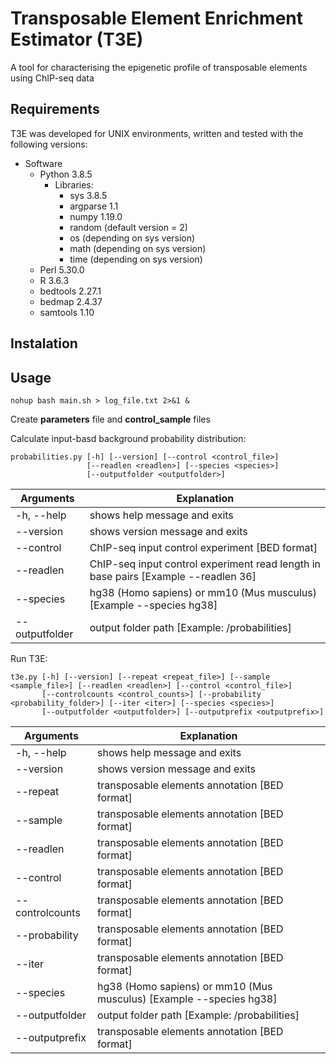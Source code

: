 # Transposable Element Enrichment Estimator (T3E) 
A tool for characterising the epigenetic profile of transposable elements using ChIP-seq data
## Requirements
T3E was developed for UNIX environments, written and tested with the following versions:
* Software
  * Python 3.8.5
    * Libraries: 
      * sys 3.8.5
      * argparse 1.1
      * numpy 1.19.0
      * random (default version = 2)
      * os (depending on sys version)
      * math (depending on sys version)
      * time (depending on sys version)
  * Perl 5.30.0
  * R 3.6.3
  * bedtools 2.27.1
  * bedmap 2.4.37
  * samtools 1.10

## Instalation

## Usage
    nohup bash main.sh > log_file.txt 2>&1 &
Create **parameters** file and **control_sample** files

Calculate input-basd background probability distribution:

    probabilities.py [-h] [--version] [--control <control_file>]
                     [--readlen <readlen>] [--species <species>]
                     [--outputfolder <outputfolder>]

| Arguments  | Explanation |
| ------------- | ------------- |
| -h, --help | shows help message and exits |
| --version | shows version message and exits |
| --control | ChIP-seq input control experiment [BED format] |
| --readlen | ChIP-seq input control experiment read length in base pairs [Example --readlen 36] |
| --species | hg38 (Homo sapiens) or mm10 (Mus musculus) [Example --species hg38] |
| --outputfolder | output folder path [Example: /probabilities] |

Run T3E:

    t3e.py [-h] [--version] [--repeat <repeat_file>] [--sample <sample_file>] [--readlen <readlen>] [--control <control_file>]
           [--controlcounts <control_counts>] [--probability <probability_folder>] [--iter <iter>] [--species <species>]
           [--outputfolder <outputfolder>] [--outputprefix <outputprefix>]
              
| Arguments  | Explanation |
| ------------- | ------------- |
| -h, --help | shows help message and exits |
| --version | shows version message and exits |
| --repeat | transposable elements annotation [BED format] |
| --sample | transposable elements annotation [BED format] |
| --readlen | transposable elements annotation [BED format] |
| --control | transposable elements annotation [BED format] |
| --controlcounts | transposable elements annotation [BED format] |
| --probability | transposable elements annotation [BED format] |
| --iter | transposable elements annotation [BED format] |
| --species | hg38 (Homo sapiens) or mm10 (Mus musculus) [Example --species hg38] |
| --outputfolder | output folder path [Example: /probabilities] |
| --outputprefix | transposable elements annotation [BED format] |
